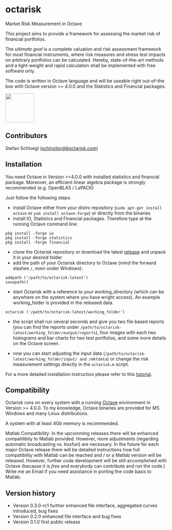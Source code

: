 # octarisk
Market Risk Measurement in Octave

This project aims to provide a framework for assessing the market risk of financial portfolios.

The *ultimate goal* is a complete valuation and risk assessment framework for most financial instruments, where risk measures
and stress test impacts on arbitrary portfolios can be calculated. Hereby, state-of-the-art methods and a light-weight and rapid 
calculation shall be implemented with free software only.

The code is written in Octave language and will be useable right out-of-the box with Octave version >= 4.0.0 
and the Statistics and Financial packages.

<img src="http://www.octarisk.com/images/OCTARISK_logo_standard.svg" width="90" align="middle">

## Contributors
Stefan Schloegl (schinzilord@octarisk.com)

## Installation

You need Octave in Version >=4.0.0 with installed statistics and financial package.
Moreover, an efficient linear algebra package is strongly recommended (e.g. OpenBLAS / LaPACK)

Just follow the following steps:
- install Octave either from your distro repository (`sudo apt-get install octave` or `yum install octave-forge`) or directly from the binaries
- install IO, Statistics and Financial packages. Therefore type at the running Octave command line:

```
pkg install -forge io
pkg install -forge statistics
pkg install -forge financial
```

- clone the Octarisk repository or download the latest  [release](https://github.com/octarisk/octarisk/releases) and unpack it in your desired folder
- add the path of your Octarisk directory to Octave (mind the forward slashes `/`, even under Windows):

```
addpath ('/path/to/octarisk-latest')
savepath()
```

- start Octarisk with a reference to your working_directory (which can be anywhere on the system where you have wright access). 
An example working_folder is provided in the released data.

```
octarisk ('/path/to/octarisk-latest/working_folder')
```

- the script shall run several seconds and give you two file based reports (you can find the reports under `/path/to/octarisk-latest/working_folder/output/reports`),
four images with each two histograms and bar charts for two test portfolios, and some more details on the Octave screen.

- now you can start adjusting the input data (`/path/to/octarisk-latest/working_folder/input/ and /mktdata`) or change the risk measurement settings directly in the `octarisk.m` script.

For a more detailed installation instruction please refer to this [tutorial](http://www.octarisk.com/tutorial.html).

## Compatibility

Octarisk runs on every system with a running [Octave](https://www.gnu.org/software/octave/) environment in Version >= 4.0.0.
To my knowledge, Octave binaries are provided for MS Windows and many Linux distributions.

A system with at least 4Gb memory is recommended.

Matlab Compatibility:
In the upcomming releases there will be enhanced compatilibity to Matlab provided.
However, more adjustments (regarding automatic broadcasting vs. bsxfun) are necessary. In the future for each major Octave release there will be
detailed instructions how full compatibility with Matlab can be reached and / or a Matlab version will be released.
However, further code development will be still accomplished with Octave (because it is *free* and everybody can contribute and run the code.)
Write me an Email if you need assistance in porting the code basis to Matlab.

## Version history

- Version 0.3.0-rc1 further enhanced file interface, aggregated curves introduced, bug fixes
- Version 0.2.0   enhanced file interface and bug fixes
- Version 0.1.0   first public release

